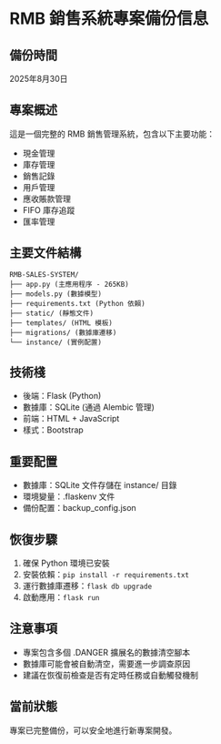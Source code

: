 # RMB 銷售系統專案備份信息

## 備份時間
2025年8月30日

## 專案概述
這是一個完整的 RMB 銷售管理系統，包含以下主要功能：
- 現金管理
- 庫存管理
- 銷售記錄
- 用戶管理
- 應收賬款管理
- FIFO 庫存追蹤
- 匯率管理

## 主要文件結構
```
RMB-SALES-SYSTEM/
├── app.py (主應用程序 - 265KB)
├── models.py (數據模型)
├── requirements.txt (Python 依賴)
├── static/ (靜態文件)
├── templates/ (HTML 模板)
├── migrations/ (數據庫遷移)
└── instance/ (實例配置)
```

## 技術棧
- 後端：Flask (Python)
- 數據庫：SQLite (通過 Alembic 管理)
- 前端：HTML + JavaScript
- 樣式：Bootstrap

## 重要配置
- 數據庫：SQLite 文件存儲在 instance/ 目錄
- 環境變量：.flaskenv 文件
- 備份配置：backup_config.json

## 恢復步驟
1. 確保 Python 環境已安裝
2. 安裝依賴：`pip install -r requirements.txt`
3. 運行數據庫遷移：`flask db upgrade`
4. 啟動應用：`flask run`

## 注意事項
- 專案包含多個 .DANGER 擴展名的數據清空腳本
- 數據庫可能會被自動清空，需要進一步調查原因
- 建議在恢復前檢查是否有定時任務或自動觸發機制

## 當前狀態
專案已完整備份，可以安全地進行新專案開發。

